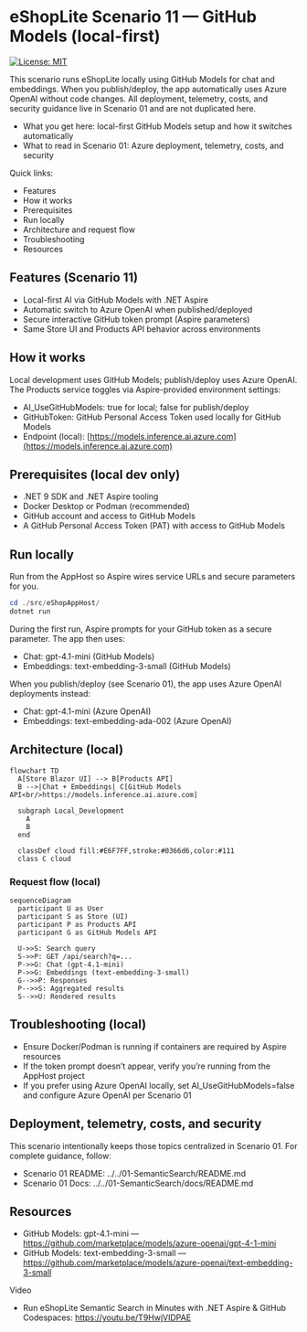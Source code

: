 # eShopLite Scenario 11 — GitHub Models (local-first)

[![License: MIT](https://img.shields.io/badge/License-MIT-yellow.svg)](/LICENSE)

This scenario runs eShopLite locally using GitHub Models for chat and embeddings. When you publish/deploy, the app automatically uses Azure OpenAI without code changes. All deployment, telemetry, costs, and security guidance live in Scenario 01 and are not duplicated here.

- What you get here: local-first GitHub Models setup and how it switches automatically
- What to read in Scenario 01: Azure deployment, telemetry, costs, and security

Quick links:

- Features
- How it works
- Prerequisites
- Run locally
- Architecture and request flow
- Troubleshooting
- Resources

## Features (Scenario 11)

- Local-first AI via GitHub Models with .NET Aspire
- Automatic switch to Azure OpenAI when published/deployed
- Secure interactive GitHub token prompt (Aspire parameters)
- Same Store UI and Products API behavior across environments

## How it works

Local development uses GitHub Models; publish/deploy uses Azure OpenAI. The Products service toggles via Aspire-provided environment settings:

- AI_UseGitHubModels: true for local; false for publish/deploy
- GitHubToken: GitHub Personal Access Token used locally for GitHub Models
- Endpoint (local): [https://models.inference.ai.azure.com](https://models.inference.ai.azure.com)

## Prerequisites (local dev only)

- .NET 9 SDK and .NET Aspire tooling
- Docker Desktop or Podman (recommended)
- GitHub account and access to GitHub Models
- A GitHub Personal Access Token (PAT) with access to GitHub Models

## Run locally

Run from the AppHost so Aspire wires service URLs and secure parameters for you.

```powershell
cd ./src/eShopAppHost/
dotnet run
```

During the first run, Aspire prompts for your GitHub token as a secure parameter. The app then uses:

- Chat: gpt-4.1-mini (GitHub Models)
- Embeddings: text-embedding-3-small (GitHub Models)

When you publish/deploy (see Scenario 01), the app uses Azure OpenAI deployments instead:

- Chat: gpt-4.1-mini (Azure OpenAI)
- Embeddings: text-embedding-ada-002 (Azure OpenAI)

## Architecture (local)

```mermaid
flowchart TD
  A[Store Blazor UI] --> B[Products API]
  B -->|Chat + Embeddings| C[GitHub Models API<br/>https://models.inference.ai.azure.com]

  subgraph Local_Development
    A
    B
  end

  classDef cloud fill:#E6F7FF,stroke:#0366d6,color:#111
  class C cloud
```

### Request flow (local)

```mermaid
sequenceDiagram
  participant U as User
  participant S as Store (UI)
  participant P as Products API
  participant G as GitHub Models API

  U->>S: Search query
  S->>P: GET /api/search?q=...
  P->>G: Chat (gpt-4.1-mini)
  P->>G: Embeddings (text-embedding-3-small)
  G-->>P: Responses
  P-->>S: Aggregated results
  S-->>U: Rendered results
```

## Troubleshooting (local)

- Ensure Docker/Podman is running if containers are required by Aspire resources
- If the token prompt doesn’t appear, verify you’re running from the AppHost project
- If you prefer using Azure OpenAI locally, set AI_UseGitHubModels=false and configure Azure OpenAI per Scenario 01

## Deployment, telemetry, costs, and security

This scenario intentionally keeps those topics centralized in Scenario 01. For complete guidance, follow:

- Scenario 01 README: ../../01-SemanticSearch/README.md
- Scenario 01 Docs: ../../01-SemanticSearch/docs/README.md

## Resources

- GitHub Models: gpt-4.1-mini — <https://github.com/marketplace/models/azure-openai/gpt-4-1-mini>
- GitHub Models: text-embedding-3-small — <https://github.com/marketplace/models/azure-openai/text-embedding-3-small>

Video

- Run eShopLite Semantic Search in Minutes with .NET Aspire & GitHub Codespaces: <https://youtu.be/T9HwjVIDPAE>
